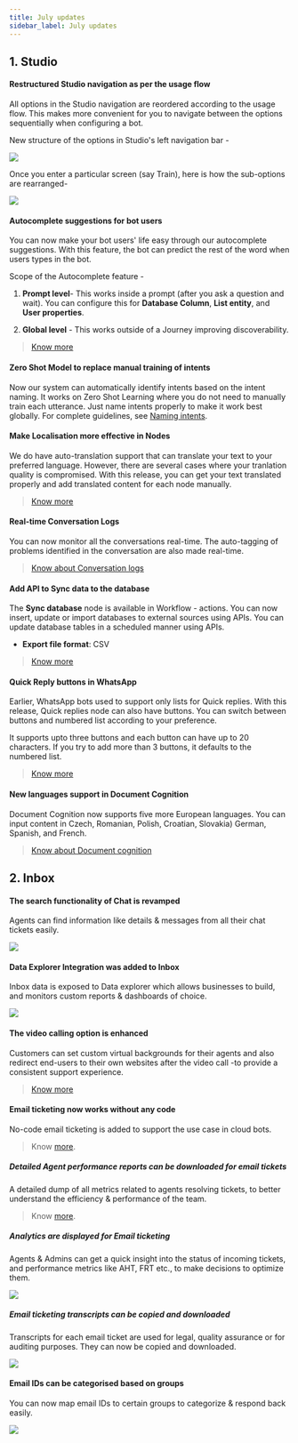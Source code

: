 ```yaml
---
title: July updates
sidebar_label: July updates
---
```



## 1. Studio

#### Restructured Studio navigation as per the usage flow

  

All options in the Studio navigation are reordered according to the usage flow. This makes more convenient for you to navigate between the options sequentially when configuring a bot.

  
New structure of the options in Studio's left navigation bar -

  

![](https://i.imgur.com/02x4CVF.png)

  

Once you enter a particular screen (say Train), here is how the sub-options are rearranged-

  

![](https://i.imgur.com/hgkY4sq.png)

  
  

#### Autocomplete suggestions for bot users

  

You can now make your bot users' life easy through our autocomplete suggestions. With this feature, the bot can predict the rest of the word when users types in the bot.

  

Scope of the Autocomplete feature -

  

1.  **Prompt level**- This works inside a prompt (after you ask a question and wait). You can configure this for **Database Column**, **List entity**, and **User properties**.

2.  **Global level** - This works outside of a Journey improving discoverability.

> [Know more](https://docs.yellow.ai/docs/platform_concepts/studio/build/nodes/prompt-nodes/#auto-complete)

  
  
  

#### Zero Shot Model to replace manual training of intents

Now our system can automatically identify intents based on the intent naming. It works on Zero Shot Learning where you do not need to manually train each utterance. Just name intents properly to make it work best globally. For complete guidelines, see [Naming intents](https://docs.yellow.ai/docs/platform_concepts/studio/train/intents/#4-best-practices).

  
  
  

#### Make Localisation more effective in Nodes

  

We do have auto-translation support that can translate your text to your preferred language. However, there are several cases where your tranlation quality is compromised. With this release, you can get your text translated properly and add translated content for each node manually.

> [Know more](https://docs.yellow.ai/docs/platform_concepts/studio/build/localization)

  

#### Real-time Conversation Logs

You can now monitor all the conversations real-time. The auto-tagging of problems identified in the conversation are also made real-time.

  

> [Know about Conversation logs](https://docs.yellow.ai/docs/platform_concepts/studio/analyze/chat-logs)

  
  

#### Add API to Sync data to the database

  

The **Sync database** node is available in Workflow - actions. You can now insert, update or import databases to external sources using APIs. You can update database tables in a scheduled manner using APIs.

* **Export file format**:  CSV

  

> [Know more](https://docs.yellow.ai/docs/platform_concepts/studio/build/nodes/action-nodes#sync-database)

  

#### Quick Reply buttons in WhatsApp

Earlier, WhatsApp bots used to support only lists for Quick replies. With this release, Quick replies node can also have buttons. You can switch between buttons and numbered list according to your preference.

It supports upto three buttons and each button can have up to 20 characters. If you try to add more than 3 buttons, it defaults to the numbered list.

  
  

> [Know more](https://docs.yellow.ai/docs/platform_concepts/studio/build/nodes/prompt-nodes/#quick-reply-node-for-whatsapp)

  

#### New languages support in Document Cognition

  

Document Cognition now supports five more European languages. You can input content in Czech, Romanian, Polish, Croatian, Slovakia) German, Spanish, and French.

  


>  [Know about Document cognition](https://docs.yellow.ai/docs/platform_concepts/studio/train/what-is-document-cognition)

## 2. Inbox 

#### The search functionality of Chat is revamped 

Agents can find information like details & messages from all their chat tickets easily.

![](https://i.imgur.com/Kn0ajbu.png)


#### Data Explorer Integration was added to Inbox

Inbox data is exposed to Data explorer which allows businesses to build, and monitors custom reports & dashboards of choice.

**![](https://lh6.googleusercontent.com/YHOhZs9sJtFTkeRp_Fmtu7gOTMMUB7HJiTHmhY2AUoQWB844DUZlEe7sBFRjZCQTy0r2LPofIxSWeThywXJiw4c-9NdJR7ekKUKY_gi7x6Gh25xz7hgrnvdqfnMMeid7jSd6vEIKd_bct4v16N2WVOdDNg)**

#### The video calling option is enhanced

Customers can set custom virtual backgrounds for their agents and also redirect end-users to their own websites after the video call -to provide a consistent support experience. 

> [Know more](https://docs.yellow.ai/docs/platform_concepts/inbox/inbox-settings/chats-configuration/video-call-settings)

#### Email ticketing now works without any code

No-code email ticketing is added to support the use case in cloud bots. 

> Know [more](https://docs.yellow.ai/docs/platform_concepts/inbox/email-ticketing).




##### Detailed Agent performance reports can be downloaded for email tickets

A detailed dump of all metrics related to agents resolving tickets, to better understand the efficiency & performance of the team. 

> Know [more](https://docs.yellow.ai/docs/platform_concepts/inbox/reports/ticket-agent-performance-report). 


##### Analytics are displayed for Email ticketing 

Agents & Admins can get a quick insight into the status of incoming tickets, and performance metrics like AHT, FRT etc., to make decisions to optimize them.

![](https://i.imgur.com/e896xIT.png)


##### Email ticketing transcripts can be copied and downloaded

Transcripts for each email ticket are used for legal, quality assurance or for auditing purposes. They can now be copied and downloaded. 

**![](https://lh4.googleusercontent.com/8vaNdIlLcn4GwIRHGQ2UPXXZGevq6fwVi9G_WLjCvwzoREH1ZSHi_O14ut-p9OZi27dKwAqLSkGnDs0e-1pTV7leB5CfIFlSu6hv0RrmvBXPhNQGxajZ_Md-_aGdg7mf2kE1Qaf1Ghz6O0G5n8pMXSryfQ)**

#### Email IDs can be categorised based on groups 

You can now map email IDs to certain groups to categorize & respond back easily.

**![](https://lh6.googleusercontent.com/e8UgQ44qFMHGmsk9nSZ6b1gZIbcgtsSrh9eeTBJ7pLhLkydsaKmmGwoG3QsT5io_MhemYrTodCTMXbic0G_RJZtSv5HNqpqYc2h3DW3xERMbbEXofQnBsVtYnKzpxyJtQHnSuSQ9ScUoHpxyjpTSbjj0EA)**


